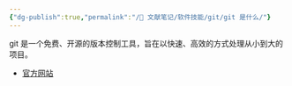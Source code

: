 ```yaml
---
{"dg-publish":true,"permalink":"/🌿 文献笔记/软件技能/git/git 是什么/"}
---
```



git 是一个免费、开源的版本控制工具，旨在以快速、高效的方式处理从小到大的项目。

- [官方网站](https://git-scm.com/)